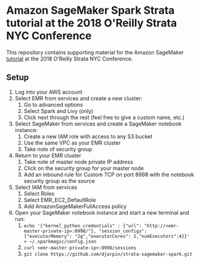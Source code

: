 # Amazon SageMaker Spark Strata tutorial at the 2018 O'Reilly Strata NYC Conference

This repository contains supporting material for the Amazon SageMaker [tutorial](https://conferences.oreilly.com/strata/strata-ny/public/schedule/detail/68909) at the 2018 O'Reilly Strata NYC Conference.

## Setup

1. Log into your AWS account
1. Select EMR from services and create a new cluster:
   1. Go to advanced options
   1. Select Spark and Livy (only)
   1. Click next through the rest (feel free to give a custom name, etc.)
1. Select SageMaker from services and create a SageMaker notebook instance:
   1. Create a new IAM role with access to any S3 bucket
   1. Use the same VPC as your EMR cluster
   1. Take note of security group
1. Return to your EMR cluster
   1. Take note of master node private IP address
   1. Click on the security group for your master node
   1. Add an inbound rule for Custom TCP on port 8998 with the notebook security group as the source
1. Select IAM from services
   1. Select Roles
   1. Select EMR_EC2_DefaultRole
   1. Add AmazonSageMakerFullAccess policy
1. Open your SageMaker notebook instance and start a new terminal and run:
   1. ```echo '{"kernel_python_credentials" : {"url": "http://<emr-master-private-ip>:8998/"}, "session_configs": {"executorMemory": "2g","executorCores": 2,"numExecutors":4}}' > ~/.sparkmagic/config.json```
   1. ```curl <emr-master-private-ip>:8998/sessions```
   1. ```git clone https://github.com/djarpin/strata-sagemaker-spark.git```
